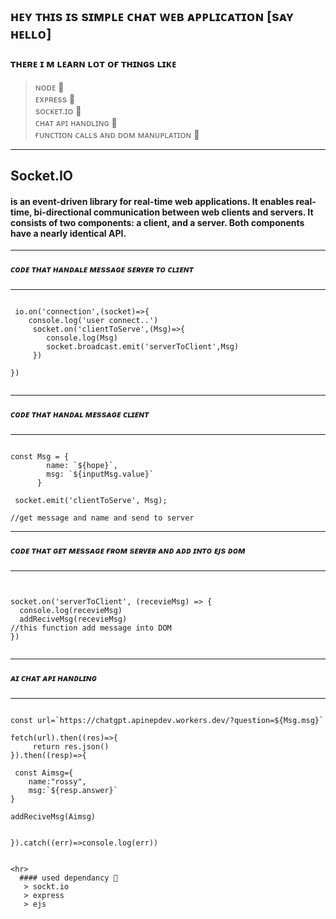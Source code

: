 ## ʜᴇʏ ᴛʜɪs ɪs sɪᴍᴘʟᴇ ᴄʜᴀᴛ ᴡᴇʙ ᴀᴘᴘʟɪᴄᴀᴛɪᴏɴ [sᴀʏ ʜᴇʟʟᴏ]

### ᴛʜᴇʀᴇ ɪ ᴍ ʟᴇᴀʀɴ ʟᴏᴛ ᴏғ ᴛʜɪɴɢs ʟɪᴋᴇ 
  > ɴᴏᴅᴇ 🔖<br>
  > ᴇxᴘʀᴇss 🔖 <br>
  > sᴏᴄᴋᴇᴛ.ɪᴏ  🔖<br>
  > ᴄʜᴀᴛ ᴀᴘɪ ʜᴀɴᴅʟɪɴɢ 🔖<br>
  > ғᴜɴᴄᴛɪᴏɴ ᴄᴀʟʟs ᴀɴᴅ ᴅᴏᴍ ᴍᴀɴᴜᴘʟᴀᴛɪᴏɴ 🔖<br>

<hr>

## Socket.IO  <br>

#### is an event-driven library for real-time web applications. It enables real-time, bi-directional communication between web clients and servers. It consists of two components: a client, and a server. Both components have a nearly identical API.

<hr>

##### ᴄᴏᴅᴇ ᴛʜᴀᴛ ʜᴀɴᴅᴀʟᴇ ᴍᴇssᴀɢᴇ sᴇʀᴠᴇʀ ᴛᴏ ᴄʟɪᴇɴᴛ 

<hr>

```

 io.on('connection',(socket)=>{
    console.log('user connect..')
     socket.on('clientToServe',(Msg)=>{
        console.log(Msg)
        socket.broadcast.emit('serverToClient',Msg)
     })

}) 


```


<hr>

##### ᴄᴏᴅᴇ ᴛʜᴀᴛ ʜᴀɴᴅᴀʟ ᴍᴇssᴀɢᴇ ᴄʟɪᴇɴᴛ

<hr>

``` 

const Msg = {
        name: `${hope}`,
        msg: `${inputMsg.value}`
      }     

 socket.emit('clientToServe', Msg);

//get message and name and send to server

``` 


<hr>

##### ᴄᴏᴅᴇ ᴛʜᴀᴛ ɢᴇᴛ ᴍᴇssᴀɢᴇ ғʀᴏᴍ sᴇʀᴠᴇʀ ᴀɴᴅ ᴀᴅᴅ ɪɴᴛᴏ ᴇᴊs ᴅᴏᴍ

<hr>


```


socket.on('serverToClient', (recevieMsg) => {
  console.log(recevieMsg)
  addReciveMsg(recevieMsg)
//this function add message into DOM
})


```



<hr>

##### ᴀɪ ᴄʜᴀᴛ ᴀᴘɪ ʜᴀɴᴅʟɪɴɢ

<hr>

````

const url=`https://chatgpt.apinepdev.workers.dev/?question=${Msg.msg}`

fetch(url).then((res)=>{
     return res.json()
}).then((resp)=>{

 const Aimsg={
    name:"rossy", 
    msg:`${resp.answer}`
}

addReciveMsg(Aimsg) 


}).catch((err)=>console.log(err))


<hr>
  #### used dependancy 🎲
   > sockt.io
   > express
   > ejs 

 